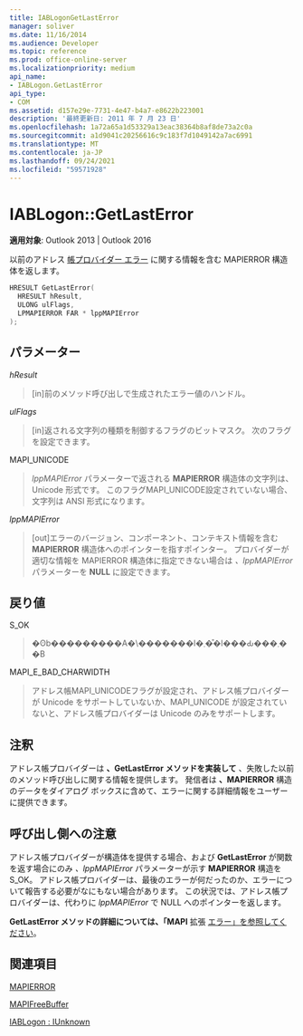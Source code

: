 ```yaml
---
title: IABLogonGetLastError
manager: soliver
ms.date: 11/16/2014
ms.audience: Developer
ms.topic: reference
ms.prod: office-online-server
ms.localizationpriority: medium
api_name:
- IABLogon.GetLastError
api_type:
- COM
ms.assetid: d157e29e-7731-4e47-b4a7-e8622b223001
description: '最終更新日: 2011 年 7 月 23 日'
ms.openlocfilehash: 1a72a65a1d53329a13eac38364b8af8de73a2c0a
ms.sourcegitcommit: a1d9041c20256616c9c183f7d1049142a7ac6991
ms.translationtype: MT
ms.contentlocale: ja-JP
ms.lasthandoff: 09/24/2021
ms.locfileid: "59571928"
---
```

# <a name="iablogongetlasterror"></a>IABLogon::GetLastError

  
  
**適用対象**: Outlook 2013 | Outlook 2016 
  
以前のアドレス [帳プロバイダー エラー](mapierror.md) に関する情報を含む MAPIERROR 構造体を返します。 
  
```cpp
HRESULT GetLastError(
  HRESULT hResult,
  ULONG ulFlags,
  LPMAPIERROR FAR * lppMAPIError
);
```

## <a name="parameters"></a>パラメーター

 _hResult_
  
> [in]前のメソッド呼び出しで生成されたエラー値のハンドル。
    
 _ulFlags_
  
> [in]返される文字列の種類を制御するフラグのビットマスク。 次のフラグを設定できます。
    
MAPI_UNICODE 
  
> _lppMAPIError_ パラメーターで返される **MAPIERROR** 構造体の文字列は、Unicode 形式です。 このフラグMAPI_UNICODE設定されていない場合、文字列は ANSI 形式になります。 
    
 _lppMAPIError_
  
> [out]エラーのバージョン、コンポーネント、コンテキスト情報を含む **MAPIERROR** 構造体へのポインターを指すポインター。 プロバイダーが適切な情報を MAPIERROR 構造体に指定できない場合は  _、lppMAPIError_ パラメーターを **NULL** に設定できます。 
    
## <a name="return-value"></a>戻り値

S_OK 
  
> �ʘb���������A�\�������l�܂��͒l���Ԃ���܂��B
    
MAPI_E_BAD_CHARWIDTH 
  
> アドレス帳MAPI_UNICODEフラグが設定され、アドレス帳プロバイダーが Unicode をサポートしていないか、MAPI_UNICODE が設定されていないと、アドレス帳プロバイダーは Unicode のみをサポートします。
    
## <a name="remarks"></a>注釈

アドレス帳プロバイダーは **、GetLastError メソッドを実装して** 、失敗した以前のメソッド呼び出しに関する情報を提供します。 発信者は **、MAPIERROR** 構造のデータをダイアログ ボックスに含めて、エラーに関する詳細情報をユーザーに提供できます。 
  
## <a name="notes-to-callers"></a>呼び出し側への注意

アドレス帳プロバイダーが構造体を提供する場合、および **GetLastError** が関数を返す場合にのみ _、lppMAPIError_ パラメーターが示す **MAPIERROR** 構造をS_OK。 アドレス帳プロバイダーは、最後のエラーが何だったのか、エラーについて報告する必要がなにもない場合があります。 この状況では、アドレス帳プロバイダーは、代わりに  _lppMAPIError_ で NULL へのポインターを返します。 
  
**GetLastError メソッドの詳細については、「MAPI** 拡張 [エラー」を参照してください](mapi-extended-errors.md)。
  
## <a name="see-also"></a>関連項目



[MAPIERROR](mapierror.md)
  
[MAPIFreeBuffer](mapifreebuffer.md)
  
[IABLogon : IUnknown](iablogoniunknown.md)

